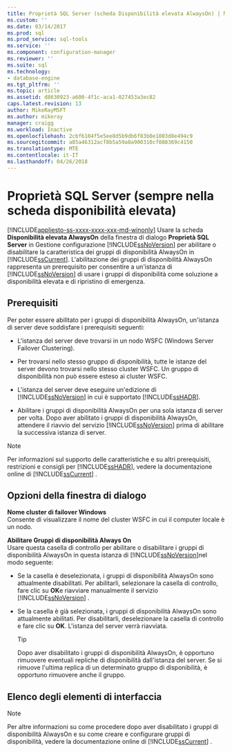 ```yaml
---
title: Proprietà SQL Server (scheda Disponibilità elevata AlwaysOn) | Microsoft Docs
ms.custom: ''
ms.date: 03/14/2017
ms.prod: sql
ms.prod_service: sql-tools
ms.service: ''
ms.component: configuration-manager
ms.reviewer: ''
ms.suite: sql
ms.technology:
- database-engine
ms.tgt_pltfrm: ''
ms.topic: article
ms.assetid: d8630923-a600-4f1c-aca1-027453a3ec82
caps.latest.revision: 13
author: MikeRayMSFT
ms.author: mikeray
manager: craigg
ms.workload: Inactive
ms.openlocfilehash: 2cbf6104f5e5ee8d5b9db6f83b0e1003d8e494c9
ms.sourcegitcommit: a85a46312acf8b5a59a8a900310cf088369c4150
ms.translationtype: MTE
ms.contentlocale: it-IT
ms.lasthandoff: 04/26/2018
---
```

# <a name="sql-server-properties-always-on-high-availability-tab"></a>Proprietà SQL Server (sempre nella scheda disponibilità elevata)
[!INCLUDE[appliesto-ss-xxxx-xxxx-xxx-md-winonly](../../includes/appliesto-ss-xxxx-xxxx-xxx-md-winonly.md)]
  Usare la scheda **Disponibilità elevata AlwaysOn** della finestra di dialogo **Proprietà SQL Server** in Gestione configurazione [!INCLUDE[ssNoVersion](../../includes/ssnoversion-md.md)] per abilitare o disabilitare la caratteristica dei gruppi di disponibilità AlwaysOn in [!INCLUDE[ssCurrent](../../includes/sscurrent-md.md)]. L'abilitazione dei gruppi di disponibilità AlwaysOn rappresenta un prerequisito per consentire a un'istanza di [!INCLUDE[ssNoVersion](../../includes/ssnoversion-md.md)] di usare i gruppi di disponibilità come soluzione a disponibilità elevata e di ripristino di emergenza.  
  
##  <a name="Prerequisites"></a> Prerequisiti  
 Per poter essere abilitato per i gruppi di disponibilità AlwaysOn, un'istanza di server deve soddisfare i prerequisiti seguenti:  
  
-   L'istanza del server deve trovarsi in un nodo WSFC (Windows Server Failover Clustering).  
  
-   Per trovarsi nello stesso gruppo di disponibilità, tutte le istanze del server devono trovarsi nello stesso cluster WSFC. Un gruppo di disponibilità non può essere esteso ai cluster WSFC.  
  
-   L'istanza del server deve eseguire un'edizione di [!INCLUDE[ssNoVersion](../../includes/ssnoversion-md.md)] in cui è supportato [!INCLUDE[ssHADR](../../includes/sshadr-md.md)].  
  
-   Abilitare i gruppi di disponibilità AlwaysOn per una sola istanza di server per volta. Dopo aver abilitato i gruppi di disponibilità AlwaysOn, attendere il riavvio del servizio [!INCLUDE[ssNoVersion](../../includes/ssnoversion-md.md)] prima di abilitare la successiva istanza di server.  
  
> [!NOTE]  
>  Per informazioni sul supporto delle caratteristiche e su altri prerequisiti, restrizioni e consigli per [!INCLUDE[ssHADR](../../includes/sshadr-md.md)], vedere la documentazione online di [!INCLUDE[ssCurrent](../../includes/sscurrent-md.md)] .  
  
## <a name="dialog-options"></a>Opzioni della finestra di dialogo  
 **Nome cluster di failover Windows**  
 Consente di visualizzare il nome del cluster WSFC in cui il computer locale è un nodo.  
  
 **Abilitare Gruppi di disponibilità Always On**  
 Usare questa casella di controllo per abilitare o disabilitare i gruppi di disponibilità AlwaysOn in questa istanza di [!INCLUDE[ssNoVersion](../../includes/ssnoversion-md.md)]nel modo seguente:  
  
-   Se la casella è deselezionata, i gruppi di disponibilità AlwaysOn sono attualmente disabilitati. Per abilitarli, selezionare la casella di controllo, fare clic su **OK**e riavviare manualmente il servizio [!INCLUDE[ssNoVersion](../../includes/ssnoversion-md.md)] .  
  
-   Se la casella è già selezionata, i gruppi di disponibilità AlwaysOn sono attualmente abilitati. Per disabilitarli, deselezionare la casella di controllo e fare clic su **OK**. L'istanza del server verrà riavviata.  
  
    > [!TIP]  
    >  Dopo aver disabilitato i gruppi di disponibilità AlwaysOn, è opportuno rimuovere eventuali repliche di disponibilità dall'istanza del server. Se si rimuove l'ultima replica di un determinato gruppo di disponibilità, è opportuno rimuovere anche il gruppo.  
  
## <a name="uielement-list"></a>Elenco degli elementi di interfaccia  
  
> [!NOTE]  
>  Per altre informazioni su come procedere dopo aver disabilitato i gruppi di disponibilità AlwaysOn e su come creare e configurare gruppi di disponibilità, vedere la documentazione online di [!INCLUDE[ssCurrent](../../includes/sscurrent-md.md)] .  
  
  
